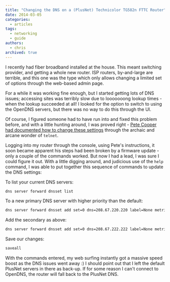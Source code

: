 ```yaml
---
title: "Changing the DNS on a (PlusNet) Technicolor TG582n FTTC Router"
date: 2014-03-05
categories:
  - articles
tags:
  - networking
  - guide
authors:
  - chris
archived: true
---
```


I recently had fiber broadband installed at the house. This meant switching provider, and getting a whole new router. ISP routers, by-and-large are terrible, and this one was the type which only allows changing a limited set of options through the web-based admin page.

For a while it was working fine enough, but I started getting lots of DNS issues; accessing sites was terribly slow due to looooooong lookup times - when the lookup succeeded at all! I looked for the option to switch to using the OpenDNS servers, but there was no way to do this through the UI.

Of course, I figured someone had to have run into and fixed this problem before, and with a little hunting around, I was proved right - [Pete Cooper had documented how to change these settings](http://www.petecooper.org/tutorials/changing-dns-servers-on-a-technicolor-tg582n-fttc) through the archaic and arcane wonder of `telnet`.

Logging into my router through the console, using Pete's instructions, it soon became apparent his steps had been broken by a firmware update - only a couple of the commands worked. But now I had a lead, I was sure I could figure it out. With a little digging around, and judicious use of the `help` command, I was able to put together this sequence of commands to update the DNS settings:

To list your current DNS servers:

```bash
dns server forward dnsset list
```
To a new primary DNS server with higher priority than the default:

```bash
dns server forward dnsset add set=0 dns=208.67.220.220 label=None metric=4 intf=Internet
```
Add the secondary as above:

```bash
dns server forward dnsset add set=0 dns=208.67.222.222 label=None metric=4 intf=Internet
```
Save our changes:
```bash
saveall
```
With the commands entered, my web surfing instantly got a massive speed boost as the DNS issues went away :) I should point out that I left the default PlusNet servers in there as back-up. If for some reason I can't connect to OpenDNS, the router will fall back to the PlusNet DNS.
